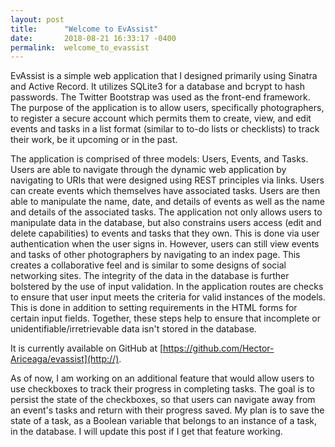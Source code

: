 ```yaml
---
layout: post
title:      "Welcome to EvAssist"
date:       2018-08-21 16:33:17 -0400
permalink:  welcome_to_evassist
---
```



EvAssist is a simple web application that I designed primarily using Sinatra and Active Record. It utilizes SQLite3 for a database and bcrypt to hash passwords. The Twitter Bootstrap was used as the front-end framework. The purpose of the application is to allow users, specifically photographers, to register a secure account which permits them to create, view, and edit events and tasks in a list format (similar to to-do lists or checklists) to track their work, be it upcoming or in the past.

The application is comprised of three models: Users, Events, and Tasks. Users are able to navigate through the dynamic web application by navigating to URIs that were designed using REST principles via links. Users can create events which themselves have associated tasks. Users are then able to manipulate the name, date, and details of events as well as the name and details of the associated tasks. The application not only allows users to manipulate data in the database, but also constrains users access (edit and delete capabilities) to events and tasks that they own. This is done via user authentication when the user signs in. However, users can still view events and tasks of other photographers by navigating to an index page. This creates a collaborative feel and is similar to some designs of social networking sites. The integrity of the data in the database is further bolstered by the use of input validation. In the application routes are checks to ensure that user input meets the criteria for valid instances of the models. This is done in addition to setting requirements in the HTML forms for certain input fields. Together, these steps help to ensure that incomplete or unidentifiable/irretrievable data isn't stored in the database.

It is currently available on GitHub at [https://github.com/Hector-Ariceaga/evassist](http://). 

As of now, I am working on an additional feature that would allow users to use checkboxes to track their progress in completing tasks. The goal is to persist the state of the checkboxes, so that users can navigate away from an event's tasks and return with their progress saved. My plan is to save the state of a task, as a Boolean variable that belongs to an instance of a task, in the database. I will update this post if I get that feature working.





